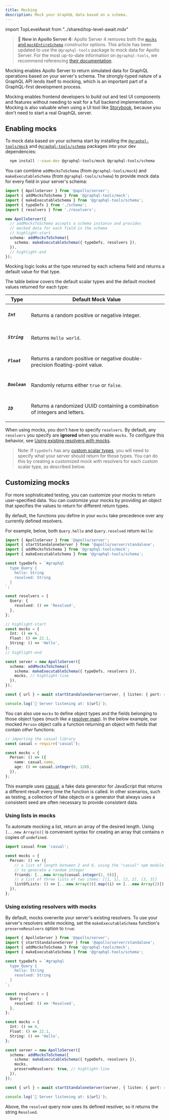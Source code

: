 ```yaml
---
title: Mocking
description: Mock your GraphQL data based on a schema.
---
```


import TopLevelAwait from "../shared/top-level-await.mdx"

> 📣 **New in Apollo Server 4:** Apollo Server 4 removes both the [`mocks` and `mockEntireSchema`](../migration/#mocks-and-mockentireschema) constructor options. This article has been updated to use the `@graphql-tools` package to mock data for Apollo Server. For the most up-to-date information on `@graphql-tools`, we recommend referencing [their documentation](https://www.graphql-tools.com/docs/mocking).

Mocking enables Apollo Server to return simulated data for GraphQL operations based on your server's schema. The strongly-typed nature of a GraphQL API lends itself to mocking, which is an important part of a GraphQL-first development process.

Mocking enables frontend developers to build out and test UI components and features without needing to wait for a full backend implementation. Mocking is also valuable when using a UI tool like [Storybook](https://storybook.js.org/), because you don't need to start a real GraphQL server.

## Enabling mocks

To mock data based on your schema start by installing the [`@graphql-tools/mock`](https://www.graphql-tools.com/docs/mocking) and [`@graphql-tools/schema`](https://www.graphql-tools.com/docs/generate-schema#makeexecutableschemaoptions) packages into your dev dependencies:

```bash
  npm install --save-dev @graphql-tools/mock @graphql-tools/schema
```

You can combine `addMocksToSchema` (from `@graphql-tools/mock`) and `makeExecutableSchema` (from `@graphql-tools/schema`) to provide mock data for every field in your server's schema:

```ts
import { ApolloServer } from '@apollo/server';
import { addMocksToSchema } from '@graphql-tools/mock';
import { makeExecutableSchema } from '@graphql-tools/schema';
import { typeDefs } from './schema';
import { resolvers } from './resolvers';

new ApolloServer({
  // addMocksToSchema accepts a schema instance and provides
  // mocked data for each field in the schema
  // highlight-start
  schema: addMocksToSchema({
    schema: makeExecutableSchema({ typeDefs, resolvers }),
  }),
  // highlight-end
});
```

Mocking logic looks at the type returned by each schema field and returns a default value for that type.

The table below covers the default scalar types and the default mocked values returned for each type:

<table class="field-table">
  <thead>
    <tr>
      <th>Type</th>
      <th>Default Mock Value</th>
    </tr>
  </thead>

<tbody>
<tr >
<td>

##### `Int`

</td>
<td>

Returns a random positive or negative integer.

</td>
</tr>

<tr>
<td>

##### `String`

</td>
<td>

Returns `Hello world`.

</td>
</tr>

<tr>
<td>

##### `Float`

</td>
<td>

Returns a random positive or negative double-precision floating-point value.

</td>
</tr>

<tr>
<td>

##### `Boolean`

</td>
<td>

Randomly returns either `true` or `false`.

</td>
</tr>

<tr>
<td>

##### `ID`

</td>
<td>

Returns a randomized UUID containing a combination of integers and letters.

</td>
</tr>

</tbody>
</table>

When using mocks, you don't have to specify `resolvers`. By default, any `resolvers` you specify are **ignored** when you enable `mocks`. To configure this behavior, see [Using existing resolvers with mocks](#using-existing-resolvers-with-mocks).

> Note: If `typeDefs` has any [custom scalar types](../schema/custom-scalars/#providing-custom-scalars-to-apollo-server), you will need to specify what your server should return for those types. You can do this by creating a customized mock with resolvers for each custom scalar type, as described below.

## Customizing mocks

<TopLevelAwait />

For more sophisticated testing, you can customize your mocks to return user-specified data. You can customize your mocks by providing an object that specifies the values to return for different return types.

By default, the functions you define in your `mocks` take precedence over any currently defined resolvers.

For example, below, both `Query.hello` and `Query.resolved` return `Hello`:

```ts
import { ApolloServer } from '@apollo/server';
import { startStandaloneServer } from '@apollo/server/standalone';
import { addMocksToSchema } from '@graphql-tools/mock';
import { makeExecutableSchema } from '@graphql-tools/schema';

const typeDefs = `#graphql
  type Query {
    hello: String
    resolved: String
  }
`;

const resolvers = {
  Query: {
    resolved: () => 'Resolved',
  },
};

// highlight-start
const mocks = {
  Int: () => 6,
  Float: () => 22.1,
  String: () => 'Hello',
};
// highlight-end

const server = new ApolloServer({
  schema: addMocksToSchema({
    schema: makeExecutableSchema({ typeDefs, resolvers }),
    mocks, // highlight-line
  }),
});

const { url } = await startStandaloneServer(server, { listen: { port: 4000 } });

console.log(`🚀 Server listening at: ${url}`);
```

You can also use `mocks` to define object types and the fields belonging to those object types (much like a [resolver map](../data/resolvers/#base-syntax)). In the below example, our mocked `Person` object calls a function returning an object with fields that contain _other_ functions:

```ts 
// importing the casual library
const casual = require('casual');

const mocks = {
  Person: () => ({
    name: casual.name,
    age: () => casual.integer(0, 120),
  }),
};
```

This example uses [casual](https://github.com/boo1ean/casual), a fake data generator for JavaScript that returns a different result every time the function is called. In other scenarios, such as testing, a collection of fake objects or a generator that always uses a consistent seed are often necessary to provide consistent data.

### Using lists in mocks

To automate mocking a list, return an array of the desired length. Using `[...new Array(n)]` is convenient syntax for creating an array that contains _n_ copies of `undefined`.

```ts
import casual from 'casual';

const mocks = {
  Person: () => ({
    // a list of length between 2 and 6, using the "casual" npm module
    // to generate a random integer
    friends: [...new Array(casual.integer(2, 6))],
    // a list of three lists of two items: [[1, 1], [2, 2], [3, 3]]
    listOfLists: () => [...new Array(3)].map((i) => [...new Array(2)]),
  }),
};
```

### Using existing resolvers with mocks

By default, mocks overwrite your server's existing resolvers. To use your server's resolvers while mocking, set the `makeExecutableSchema` function's `preserveResolvers` option to `true`:

```ts
import { ApolloServer } from '@apollo/server';
import { startStandaloneServer } from '@apollo/server/standalone';
import { addMocksToSchema } from '@graphql-tools/mock';
import { makeExecutableSchema } from '@graphql-tools/schema';

const typeDefs = `#graphql
  type Query {
    hello: String
    resolved: String
  }
`;

const resolvers = {
  Query: {
    resolved: () => 'Resolved',
  },
};

const mocks = {
  Int: () => 6,
  Float: () => 22.1,
  String: () => 'Hello',
};

const server = new ApolloServer({
  schema: addMocksToSchema({
    schema: makeExecutableSchema({ typeDefs, resolvers }),
    mocks,
    preserveResolvers: true, // highlight-line
  }),
});

const { url } = await startStandaloneServer(server, { listen: { port: 4000 } });

console.log(`🚀 Server listening at: ${url}`);
```

Above, the `resolved` query now uses its defined resolver, so it returns the string `Resolved`.